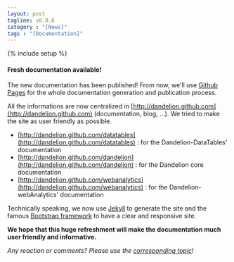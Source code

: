 ```yaml
---
layout: post
tagline: v0.8.6
category : "[News]"
tags : "[Documentation]"
---
```

{% include setup %}

#### Fresh documentation available!

The new documentation has been published! From now, we'll use [Github Pages](http://pages.github.com/) for the whole documentation generation and publication process.

All the informations are now centralized in [http://dandelion.github.com](http://dandelion.github.com) (documentation, blog, ...).
We tried to make the site as user friendly as possible.

 * [http://dandelion.github.com/datatables](http://dandelion.github.com/datatables) : for the Dandelion-DataTables' documentation
 * [http://dandelion.github.com/dandelion](http://dandelion.github.com/dandelion) : for the Dandelion core documentation
 * [http://dandelion.github.com/webanalytics](http://dandelion.github.com/webanalytics) : for the Dandelion-webAnalytics' documentation

Technically speaking, we now use [Jekyll](https://github.com/mojombo/jekyll) to generate the site and the famous [Bootstrap framework](http://twitter.github.com/bootstrap) to have a clear and responsive site.


**We hope that this huge refreshment will make the documentation much user friendly and informative.**


_Any reaction or comments? Please use the [corresponding topic](http://dandelion-forum.48353.n6.nabble.com/New-documentation-td240.html)!_